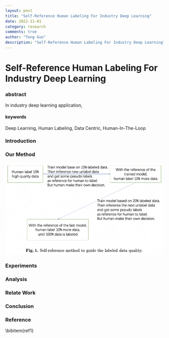 ```yaml
---
layout: post
title: "Self-Reference Human Labeling For Industry Deep Learning"
date: 2022-11-01
category: research
comments: true
author: "Tong Guo"
description: "Self-Reference Human Labeling For Industry Deep Learning"
---
```



# Self-Reference Human Labeling For Industry Deep Learning

### abstract

In industry deep learning application,   


#### keywords
Deep Learning, Human Labeling, Data Centric, Human-In-The-Loop

### Introduction

 


### Our Method

![](/assets/png/self-reference/fig1.png)

### Experiments


### Analysis

### Relate Work

### Conclusion


### Reference

\bibitem{ref1}
